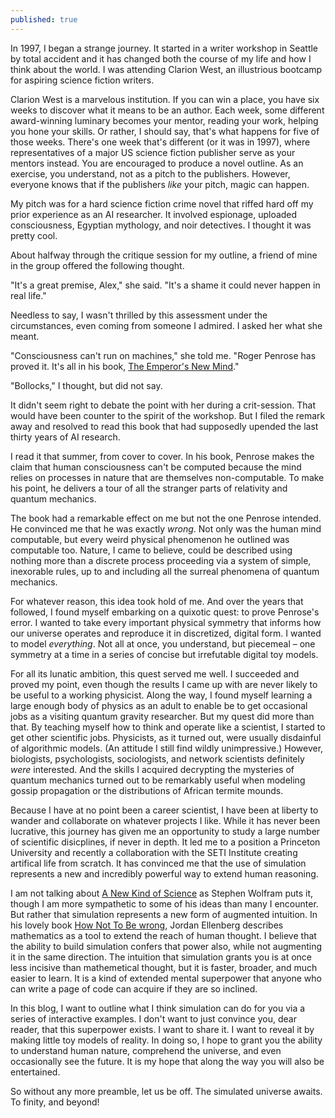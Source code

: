 ```yaml
---
published: true
---
```

In 1997, I began a strange journey. It started in a writer workshop in Seattle by total accident and it has changed both the course of my life and how I think about the world. I was attending Clarion West, an illustrious bootcamp for aspiring science fiction writers.  

Clarion West is a marvelous institution. If you can win a place, you have six weeks to discover what it means to be an author. Each week, some different award-winning luminary becomes your mentor, reading your work, helping you hone your skills. Or rather, I should say, that's what happens for five of those weeks. There's one week that's different (or it was in 1997), where representatives of a major US science fiction publisher serve as your mentors instead. You are encouraged to produce a novel outline. As an exercise, you understand, not as a pitch to the publishers. However, everyone knows that if the publishers *like* your pitch, magic can happen.

My pitch was for a hard science fiction crime novel that riffed hard off my prior experience as an AI researcher. It involved espionage, uploaded consciousness, Egyptian mythology, and noir detectives. I thought it was pretty cool.

About halfway through the critique session for my outline, a friend of mine in the group offered the following thought.

"It's a great premise, Alex," she said. "It's a shame it could never happen in real life."

Needless to say, I wasn't thrilled by this assessment under the circumstances, even coming from someone I admired. I asked her what she meant. 

"Consciousness can't run on machines," she told me. "Roger Penrose has proved it. It's all in his book, [The Emperor's New Mind](https://www.amazon.com/Emperors-New-Mind-Concerning-Computers/dp/0192861980)."

"Bollocks," I thought, but did not say. 

It didn't seem right to debate the point with her during a crit-session. That would have been counter to the spirit of the workshop. But I filed the remark away and resolved to read this book that had supposedly upended the last thirty years of AI research.

I read it that summer, from cover to cover. In his book, Penrose makes the claim that human consciousness can't be computed because the mind relies on processes in nature that are themselves non-computable. To make his point, he delivers a tour of all the stranger parts of relativity and quantum mechanics. 

The book had a remarkable effect on me but not the one Penrose intended. He convinced me that he was exactly *wrong*. Not only was the human mind computable, but every weird physical phenomenon he outlined was computable too. Nature, I came to believe, could be described using nothing more than a discrete process proceeding via a system of simple, inexorable rules, up to and including all the surreal phenomena of quantum mechanics.  

For whatever reason, this idea took hold of me. And over the years that followed, I found myself embarking on a quixotic quest: to prove Penrose's error. I wanted to take every important physical symmetry that informs how our universe operates and reproduce it in discretized, digital form. I wanted to model _everything_. Not all at once, you understand, but piecemeal – one symmetry at a time in a series of concise but irrefutable digital toy models. 

For all its lunatic ambition, this quest served me well. I succeeded and proved my point, even though the results I came up with are never likely to be useful to a working physicist. Along the way, I found myself learning a large enough body of physics as an adult to enable be to get occasional jobs as a visiting quantum gravity researcher. But my quest did more than that. By teaching myself how to think and operate like a scientist, I started to get other scientific jobs. Physicists, as it turned out, were usually disdainful of algorithmic models. (An attitude I still find wildly unimpressive.) However, biologists, psychologists, sociologists, and network scientists definitely *were* interested. And the skills I acquired decrypting the mysteries of quantum mechanics turned out to be remarkably useful when modeling gossip propagation or the distributions of African termite mounds. 

Because I have at no point been a career scientist, I have been at liberty to wander and collaborate on whatever projects I like. While it has never been lucrative, this journey has given me an opportunity to study a large number of scientific disicplines, if never in depth. It led me to a position a Princeton University and recently a collaboration with the SETI Institute creating artifical life from scratch. It has convinced me that the use of simulation represents a new and incredibly powerful way to extend human reasoning. 

I am not talking about [A New Kind of Science](https://www.wolframscience.com/) as Stephen Wolfram puts it, though I am more sympathetic to some of his ideas than many I encounter. But rather that simulation represents a new form of augmented intuition. In his lovely book [How Not To Be wrong](https://www.amazon.com/How-Not-Be-Wrong-Mathematical/dp/0143127535), Jordan Ellenberg describes mathematics as a tool to extend the reach of human thought. I believe that the ability to build simulation confers that power also, while not augmenting it in the same direction. The intuition that simulation grants you is at once less incisive than mathemetical thought, but it is faster, broader, and much easier to learn. It is a kind of extended mental superpower that anyone who can write a page of code can acquire if they are so inclined. 

In this blog, I want to outline what I think simulation can do for you via a series of interactive examples. I don't want to just convince you, dear reader, that this superpower exists. I want to share it. I want to reveal it by making little toy models of reality. In doing so, I hope to grant you the ability to understand human nature, comprehend the universe, and even occasionally see the future. It is my hope that along the way you will also be entertained. 

So without any more preamble, let us be off. The simulated universe awaits. To finity, and beyond!
